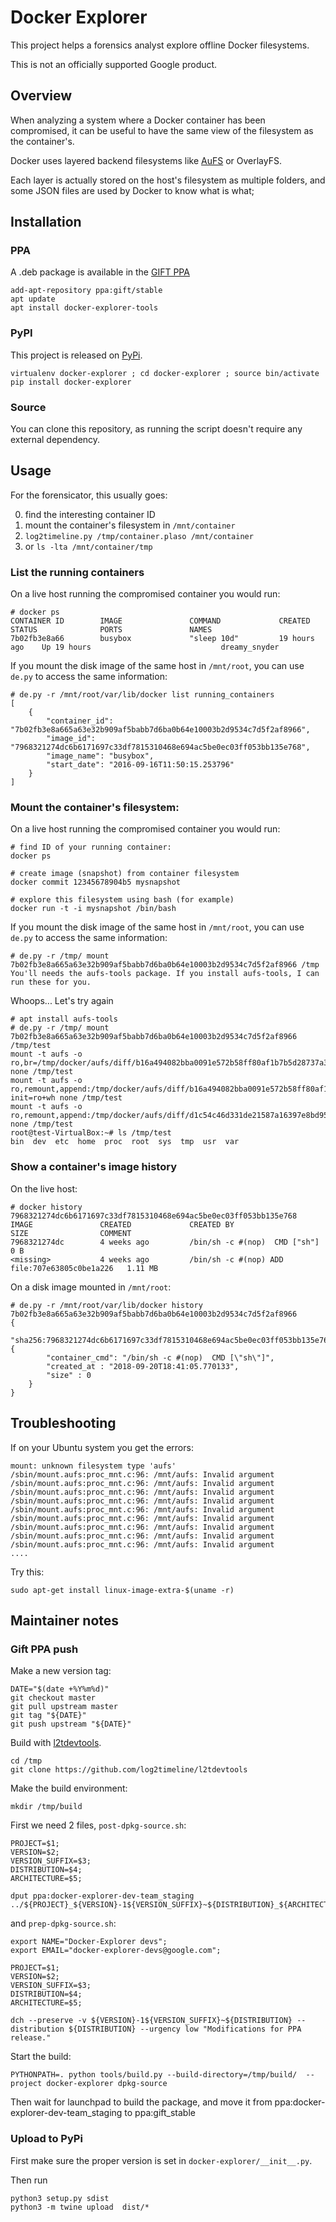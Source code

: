 # Docker Explorer

This project helps a forensics analyst explore offline Docker filesystems.

This is not an officially supported Google product.

## Overview

When analyzing a system where a Docker container has been compromised, it can
be useful to have the same view of the filesystem as the container's.

Docker uses layered backend filesystems like
[AuFS](https://jpetazzo.github.io/assets/2015-03-03-not-so-deep-dive-into-docker-storage-drivers.html)
or OverlayFS.

Each layer is actually stored on the host's filesystem as multiple folders, and
some JSON files are used by Docker to know what is what;

## Installation

### PPA

A .deb package is available in the [GIFT PPA](https://launchpad.net/~gift)

```
add-apt-repository ppa:gift/stable
apt update
apt install docker-explorer-tools
```

### PyPI

This project is released on [PyPi](https://pypi.org/project/docker-explorer/).

```
virtualenv docker-explorer ; cd docker-explorer ; source bin/activate
pip install docker-explorer
```

### Source

You can clone this repository, as running the script doesn't require any
external dependency.

## Usage

For the forensicator, this usually goes:

0. find the interesting container ID
0. mount the container's filesystem in `/mnt/container`
0. `log2timeline.py /tmp/container.plaso /mnt/container`
0. or `ls -lta /mnt/container/tmp`

### List the running containers

On a live host running the compromised container you would run:

```
# docker ps
CONTAINER ID        IMAGE               COMMAND             CREATED         STATUS              PORTS               NAMES
7b02fb3e8a66        busybox             "sleep 10d"         19 hours ago    Up 19 hours                             dreamy_snyder
```

If you mount the disk image of the same host in `/mnt/root`, you can use `de.py`
to access the same information:

```
# de.py -r /mnt/root/var/lib/docker list running_containers
[
    {
        "container_id": "7b02fb3e8a665a63e32b909af5babb7d6ba0b64e10003b2d9534c7d5f2af8966",
        "image_id": "7968321274dc6b6171697c33df7815310468e694ac5be0ec03ff053bb135e768",
        "image_name": "busybox",
        "start_date": "2016-09-16T11:50:15.253796"
    }
]
```

### Mount the container's filesystem:

On a live host running the compromised container you would run:

```
# find ID of your running container:
docker ps

# create image (snapshot) from container filesystem
docker commit 12345678904b5 mysnapshot

# explore this filesystem using bash (for example)
docker run -t -i mysnapshot /bin/bash
```

If you mount the disk image of the same host in `/mnt/root`, you can use `de.py`
to access the same information:

```
# de.py -r /tmp/ mount 7b02fb3e8a665a63e32b909af5babb7d6ba0b64e10003b2d9534c7d5f2af8966 /tmp
You'll needs the aufs-tools package. If you install aufs-tools, I can run these for you.
```

Whoops... Let's try again

```
# apt install aufs-tools
# de.py -r /tmp/ mount 7b02fb3e8a665a63e32b909af5babb7d6ba0b64e10003b2d9534c7d5f2af8966 /tmp/test
mount -t aufs -o ro,br=/tmp/docker/aufs/diff/b16a494082bba0091e572b58ff80af1b7b5d28737a3eedbe01e73cd7f4e01d23=ro+wh none /tmp/test
mount -t aufs -o ro,remount,append:/tmp/docker/aufs/diff/b16a494082bba0091e572b58ff80af1b7b5d28737a3eedbe01e73cd7f4e01d23-init=ro+wh none /tmp/test
mount -t aufs -o ro,remount,append:/tmp/docker/aufs/diff/d1c54c46d331de21587a16397e8bd95bdbb1015e1a04797c76de128107da83ae=ro+wh none /tmp/test
root@test-VirtualBox:~# ls /tmp/test
bin  dev  etc  home  proc  root  sys  tmp  usr  var
```

### Show a container's image history

On the live host:

```
# docker history 7968321274dc6b6171697c33df7815310468e694ac5be0ec03ff053bb135e768
IMAGE               CREATED             CREATED BY                                      SIZE                COMMENT
7968321274dc        4 weeks ago         /bin/sh -c #(nop)  CMD ["sh"]                   0 B
<missing>           4 weeks ago         /bin/sh -c #(nop) ADD file:707e63805c0be1a226   1.11 MB
```


On a disk image mounted in
`/mnt/root`:

```
# de.py -r /mnt/root/var/lib/docker history 7b02fb3e8a665a63e32b909af5babb7d6ba0b64e10003b2d9534c7d5f2af8966
{
    "sha256:7968321274dc6b6171697c33df7815310468e694ac5be0ec03ff053bb135e768": {
        "container_cmd": "/bin/sh -c #(nop)  CMD [\"sh\"]",
        "created_at : "2018-09-20T18:41:05.770133",
        "size" : 0
    }
}
```

## Troubleshooting

If on your Ubuntu system you get the errors:

```
mount: unknown filesystem type 'aufs'
/sbin/mount.aufs:proc_mnt.c:96: /mnt/aufs: Invalid argument
/sbin/mount.aufs:proc_mnt.c:96: /mnt/aufs: Invalid argument
/sbin/mount.aufs:proc_mnt.c:96: /mnt/aufs: Invalid argument
/sbin/mount.aufs:proc_mnt.c:96: /mnt/aufs: Invalid argument
/sbin/mount.aufs:proc_mnt.c:96: /mnt/aufs: Invalid argument
/sbin/mount.aufs:proc_mnt.c:96: /mnt/aufs: Invalid argument
/sbin/mount.aufs:proc_mnt.c:96: /mnt/aufs: Invalid argument
/sbin/mount.aufs:proc_mnt.c:96: /mnt/aufs: Invalid argument
/sbin/mount.aufs:proc_mnt.c:96: /mnt/aufs: Invalid argument
....
```

Try this:

```
sudo apt-get install linux-image-extra-$(uname -r)
```

## Maintainer notes

### Gift PPA push

Make a new version tag:
```
DATE="$(date +%Y%m%d)"
git checkout master
git pull upstream master
git tag "${DATE}"
git push upstream "${DATE}"
```

Build with [l2tdevtools](https://github.com/log2timeline/l2tdevtools).
```
cd /tmp
git clone https://github.com/log2timeline/l2tdevtools
```

Make the build environment:
```
mkdir /tmp/build
```

First we need 2 files, `post-dpkg-source.sh`:
```
PROJECT=$1;
VERSION=$2;
VERSION_SUFFIX=$3;
DISTRIBUTION=$4;
ARCHITECTURE=$5;

dput ppa:docker-explorer-dev-team_staging ../${PROJECT}_${VERSION}-1${VERSION_SUFFIX}~${DISTRIBUTION}_${ARCHITECTURE}.changes
```

and `prep-dpkg-source.sh`:
```
export NAME="Docker-Explorer devs";
export EMAIL="docker-explorer-devs@google.com";

PROJECT=$1;
VERSION=$2;
VERSION_SUFFIX=$3;
DISTRIBUTION=$4;
ARCHITECTURE=$5;

dch --preserve -v ${VERSION}-1${VERSION_SUFFIX}~${DISTRIBUTION} --distribution ${DISTRIBUTION} --urgency low "Modifications for PPA release."
```

Start the build:

```
PYTHONPATH=. python tools/build.py --build-directory=/tmp/build/  --project docker-explorer dpkg-source
```

Then wait for launchpad to build the package, and move it from
ppa:docker-explorer-dev-team_staging to ppa:gift_stable


### Upload to PyPi

First make sure the proper version is set in `docker-explorer/__init__.py`.

Then run

```
python3 setup.py sdist
python3 -m twine upload  dist/*
```
